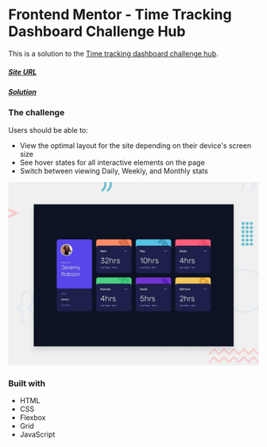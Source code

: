 # Frontend Mentor - Time Tracking Dashboard Challenge Hub

This is a solution to the [Time tracking dashboard challenge hub](https://www.frontendmentor.io/challenges/time-tracking-dashboard-UIQ7167Jw).

##### [Site URL](https://sharp-neumann-4b947d.netlify.app/) 
##### [Solution](https://www.frontendmentor.io/solutions/html-css-grid-js-rlcSSDaFj)

### The challenge

Users should be able to:

- View the optimal layout for the site depending on their device's screen size
- See hover states for all interactive elements on the page
- Switch between viewing Daily, Weekly, and Monthly stats

![](./design/desktop-preview.jpg)

### Built with
- HTML
- CSS 
- Flexbox
- Grid
- JavaScript
